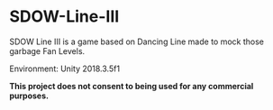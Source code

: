 # SDOW-Line-III
 
SDOW Line III is a game based on Dancing Line made to mock those garbage Fan Levels.

Environment: Unity 2018.3.5f1

**This project does not consent to being used for any commercial purposes.**
